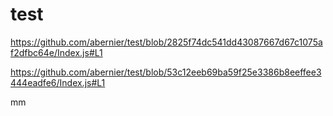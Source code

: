 # test

https://github.com/abernier/test/blob/2825f74dc541dd43087667d67c1075af2dfbc64e/Index.js#L1


https://github.com/abernier/test/blob/53c12eeb69ba59f25e3386b8eeffee3444eadfe6/Index.js#L1

mm
